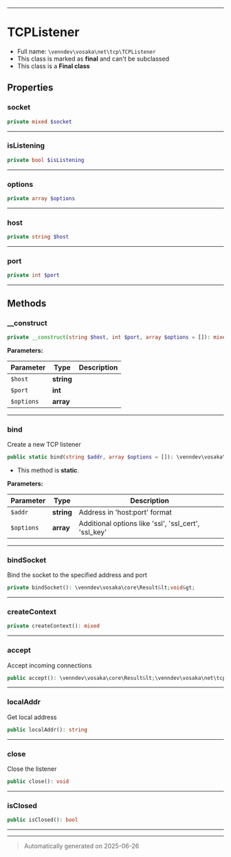 ***

# TCPListener





* Full name: `\venndev\vosaka\net\tcp\TCPListener`
* This class is marked as **final** and can't be subclassed
* This class is a **Final class**



## Properties


### socket



```php
private mixed $socket
```






***

### isListening



```php
private bool $isListening
```






***

### options



```php
private array $options
```






***

### host



```php
private string $host
```






***

### port



```php
private int $port
```






***

## Methods


### __construct



```php
private __construct(string $host, int $port, array $options = []): mixed
```








**Parameters:**

| Parameter | Type | Description |
|-----------|------|-------------|
| `$host` | **string** |  |
| `$port` | **int** |  |
| `$options` | **array** |  |





***

### bind

Create a new TCP listener

```php
public static bind(string $addr, array $options = []): \venndev\vosaka\core\Result&lt;\venndev\vosaka\net\tcp\TCPListener&gt;
```



* This method is **static**.




**Parameters:**

| Parameter | Type | Description |
|-----------|------|-------------|
| `$addr` | **string** | Address in &#039;host:port&#039; format |
| `$options` | **array** | Additional options like &#039;ssl&#039;, &#039;ssl_cert&#039;, &#039;ssl_key&#039; |





***

### bindSocket

Bind the socket to the specified address and port

```php
private bindSocket(): \venndev\vosaka\core\Result&lt;void&gt;
```












***

### createContext



```php
private createContext(): mixed
```












***

### accept

Accept incoming connections

```php
public accept(): \venndev\vosaka\core\Result&lt;\venndev\vosaka\net\tcp\TCPStream&gt;
```












***

### localAddr

Get local address

```php
public localAddr(): string
```












***

### close

Close the listener

```php
public close(): void
```












***

### isClosed



```php
public isClosed(): bool
```












***


***
> Automatically generated on 2025-06-26
